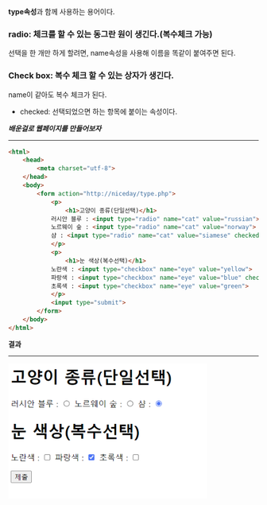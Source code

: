 **type속성**과 함께 사용하는 용어이다.

### radio: 체크를 할 수 있는 동그란 원이 생긴다.(복수체크 가능)

선택을 한 개만 하게 할려면, name속성을 사용해 이름을 똑같이 붙여주면 된다.

### Check box: 복수 체크 할 수 있는 상자가 생긴다.

name이 같아도 복수 체크가 된다.

- checked: 선택되었으면 하는 항목에 붙이는 속성이다.

***배운걸로 웹페이지를 만들어보자***

-----------------------------------------------------------------------------------

```html
<html>
    <head>
        <meta charset="utf-8">
    </head>
    <body>
        <form action="http://niceday/type.php">
            <p>
                <h1>고양이 종류(단일선택)</h1>
            러시안 블루 : <input type="radio" name="cat" value="russian">
            노르웨이 숲 : <input type="radio" name="cat" value="norway">
            샴 : <input type="radio" name="cat" value="siamese" checked>
            </p>
            <p>
                <h1>눈 색상(복수선택)</h1>
            노란색 : <input type="checkbox" name="eye" value="yellow">
            파랑색 : <input type="checkbox" name="eye" value="blue" checked>
            초록색 : <input type="checkbox" name="eye" value="green">
            </p>
            <input type="submit">
        </form>
    </body>
</html>
```


**결과**

-------------------------------------------------------------------------------------------------
<html>
    <body>
         <img src="img.5.png" width="400"title=radio와 checkbox로 만든 웹페이지>
    </body>
</html>
